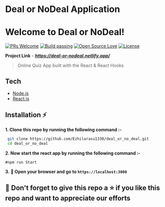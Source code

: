 # Deal or NoDeal Application

# Welcome to Deal or NoDeal!

[![PRs Welcome](https://img.shields.io/badge/PRs-welcome-brightgreen.svg?style=flat-square)](https://deal-or-nodeal.netlify.app/)&nbsp;[![Build passing](https://img.shields.io/badge/Build-Passing-brightgreen.svg?style=flat-square)](https://deal-or-nodeal.netlify.app/)&nbsp;[![Open Source Love](https://badges.frapsoft.com/os/v1/open-source.svg?v=102)](https://foodeazy.herokuapp.com/)&nbsp;[![License](https://img.shields.io/badge/license-MIT-brightgreen)](https://deal-or-nodeal.netlify.app/)

**Project Link** - ***https://deal-or-nodeal.netlify.app/***

> Online Quiz App built with the React & React Hooks

## Tech

- [Node.js](https://nodejs.org/en/)
- [React.js](https://reactjs.org/)

## Installation :zap:

**1. Clone this repo by running the following command :-**

```bash
 git clone https://github.com/Ezhilarasu1330/deal_or_no_deal.git
 cd deal_or_no_deal
```

**2. Now start the react app by running the following command :-**

```
#npm run Start
```

**3.** **🎉 Open your browser and go to `https://localhost:3000`**

## 🤩 Don't forget to give this repo a ⭐ if you like this repo and want to appreciate our efforts
